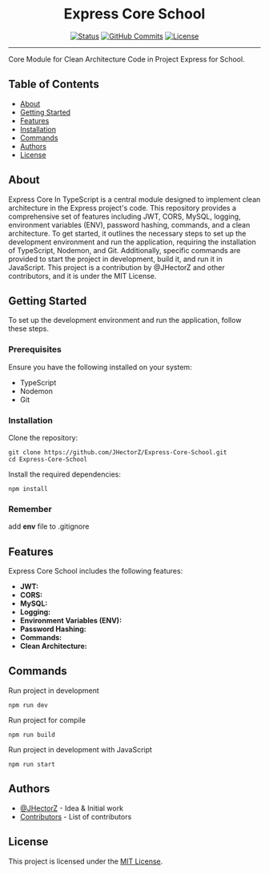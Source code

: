 <h1 align="center">Express Core School</h1>

<div align="center">

[![Status](https://img.shields.io/badge/status-active-success.svg)]()
[![GitHub Commits](https://img.shields.io/github/commit-activity/t/JHectorZ/Express-Core-School)](https://github.com/JHectorZ/Express-Core-School/commits)
[![License](https://img.shields.io/badge/license-MIT-blue.svg)](/LICENSE)

</div>

---

Core Module for Clean Architecture Code in Project Express for School.

## Table of Contents

- [About](#about)
- [Getting Started](#getting-started)
- [Features](#features)
- [Installation](#installation)
- [Commands](#commands)
- [Authors](#authors)
- [License](#license)

## About <a name = "about"></a>
Express Core In TypeScript is a central module designed to implement clean architecture in the Express project's code. This repository provides a comprehensive set of features including JWT, CORS, MySQL, logging, environment variables (ENV), password hashing, commands, and a clean architecture. To get started, it outlines the necessary steps to set up the development environment and run the application, requiring the installation of TypeScript, Nodemon, and Git. Additionally, specific commands are provided to start the project in development, build it, and run it in JavaScript. This project is a contribution by @JHectorZ and other contributors, and it is under the MIT License.

## Getting Started <a name = "getting-started"></a>

To set up the development environment and run the application, follow these steps.

### Prerequisites

Ensure you have the following installed on your system:

- TypeScript
- Nodemon
- Git


### Installation

Clone the repository:
```
git clone https://github.com/JHectorZ/Express-Core-School.git
cd Express-Core-School
```

Install the required dependencies:

```
npm install
```


### Remember  
add **env** file to .gitignore

## Features <a name = "features"></a>

Express Core School includes the following features:

- **JWT:** 
- **CORS:** 
- **MySQL:** 
- **Logging:** 
- **Environment Variables (ENV):** 
- **Password Hashing:** 
- **Commands:** 
- **Clean Architecture:** 

## Commands <a name = "commands"></a>

Run project in development

```
npm run dev
```
Run project for compile

```
npm run build
```
Run project in development with JavaScript

```
npm run start
```

## Authors <a name = "authors"></a>

- [@JHectorZ](https://github.com/JHectorZ) - Idea & Initial work
- [Contributors](https://github.com/JHectorZ/Express-Core-School/contributors) - List of contributors

## License <a name = "license"></a>

This project is licensed under the [MIT License](/LICENSE).
